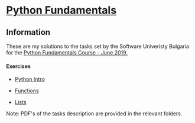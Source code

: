 # [Python Fundamentals](https://softuni.bg/opencourses/python-fundamentals-course)

## Information
These are my solutions to the tasks set by the Software Univeristy Bulgaria for the [Python Fundamentals Course - June 2019.](https://softuni.bg/trainings/2328/programming-basics-with-python-april-2019)

#### Exercises
* [Python Intro](./1.Python_Intro)

* [Functions](./2.Functions)

* [Lists](./3.1Lists)


Note: PDF's of the tasks description are provided in the relevant folders.
